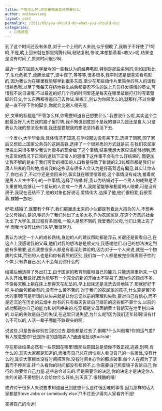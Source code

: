 ```yaml
---
title: 不管怎么样,你需要知道自己想要什么
author: mathewxiang
layout: post
permalink: /2011/09/you-should-do-what-you-should-do/
categories:
  - 心情感悟
---
```

到了这个时间还没有休息,对于一个上班的人来说,似乎很晚了,我脑子不好使了?呵呵,不是,晚上回来就在那里捣腾代码,粘贴复制,修改,本想接着看<教父>呢,结果也是没有时间了,原来时间很少啊.

最近一直在回顾大学至今的一些我认为的经典电影,特别是那些系列的,例如加勒比了,生化危机了,虎胆龙威了,谍中谍了,等等等,很多很多,我平时还是很喜欢看电影的,因为我认为在哪里我能够学到很多东西,至少在那些动作片里简单的骂人的话我很熟悉哦.以至于我每天在挤地铁出站后都要忍不住的说上几句抒发感情的英文,可惜我不说日语哦.不过最近的好几个月的时间里还是每天在哪里敲敲打打的写着蹩脚的日文,什么东西都得逼自己去尝试.熟练工,别认为你屌怎么的,就那样,不过你要是一直不停下你的脚步,你就会比别人领先哦.

好,文章的标题是”不管怎么样,你需要知道自己想要什么”.我要说什么呢,其实这个主题最近好几天在我的脑子里打转,我不知道到底是不是我的自以为是还是自大.只是我认为我的想法没有错,我还是要按我的想法坚持着活下去.  
<!--more-->

  
一个发小,大学毕业后,具体情况不知道,在学校那边没有呆下去,选择了回家,回了家后又想赶上国家公务员的这趟高铁,选择了一个很熟悉的方式就是买.在我们农民家里搞出来很多至少我认为很多的现金做了这个事情,结果我想大家应该能够想到,因为正常的情况下正常的逻辑下正常人的思维下这件事不会有什么好结果的.而更加让我不解的是由于我们可爱的祖国的人口数量导致了新疆的2,3线城市都是我们甘肃人热衷的目的地,或者我的这些话有很多人会认为是好高骛远有偏见,其实让你去了,你也去了,不过你还是会回来的,事实就在哪里摆着呢.这个事情没有成功,接着就是男人人生中不小的一件事情,选择了结婚.好,我认为结婚对于一个男人的成熟是至关重要的,能够让一个爱玩的人变成一个男人,我期望能够和相爱的人结婚,可是没有房子,我现在还结不了,他的对象也好说话,爱情伟大,选择了他,他们很相爱,我很羡慕,裸婚一族吧.

好吧,结婚了,就要有个样子,我们那里走出来的小伙都是有着远大抱负的人.不想再让父母操心,是的,爹妈为了我们付出了太多太多,作为农民家庭,在这个万恶的社会功出了大学生,其过程有多艰难,一般人是想不到的,我爱我的父母,他们让我上完了学.而我也没有让他们失望,我很努力.

我认为决定一个人的成长路线,身边的人的建议帮助都是浮云,关键还是要看自己,在这点上我感谢我的父母,他们对我的想法总是很支持,我感谢他们.自己的想法决定到底有多重要,这点我想很多人都是有着深刻体验的,因为对于一个人来说,就是一个物质的实体,而别的人也是和你有着质的区别,我们每一个人都是被完全隔离原子性的个体,只有靠自己.别人不会帮到你什么的.

结婚后他选择了外出打工,由于国家的教育制度和自己的能力,只能选择重新来,一切从头开始,我说好,因为能够有一个完全的新的开始太不容易了,因为你的顾虑不多,不像每天晚上躺在床上想得天花乱坠的,早上起床还是洗洗去挤地铁了.那就好好干吧,牛奶面包都会有的,没有什么苦不苦的,对于我们的农民家的孩子,什么算是苦?多大的事啊!可是所谓的从头来就是让你忘记以前的荣耀和失败,要对自己有信心,而不是还沉沦在历史的云烟中.你有的只有每天告诉自己眼前的这些都不算什么.以前的成功那是你自己的能力和刻苦换来的.吃穿都是父母面朝黄土背朝天在地里刨出来的.以前的失败是自己的失误,在这里只说失望,为什么呢?因为我们还年轻啊!没有什么不可以的,人活一辈子哪能不跌跟头的啊.

说这些,只是告诉你别在回忆过去,那些都是过去了,倒霉?什么叫倒霉?你的运气差?有人故意整你?还是所谓的造物弄人?通通地扯淡!bullshit!

存在那些结果必然有一些原因在哪里!而那些原因总是使你不敢正视,逃避,别啊,有什么的.其实大家都是知道的,而唯有自己总在想怕别人看见自己的一些羞处,没有什么的,其实大家根本没有时间搭理你.没有时间关心你的那点破事,每个人在都为了活着而不停奔波.转个头看你的时间都没有都顾不上.你需要自己照着镜子告诉自己,你行的.你要给自己力量.这些总会过去的.但是需要你的决定,你的决定才是决定你人生的关键.不要想别人会给你什么好处,别天真了.很残酷的哦!

或许对于很多人来说要求知道自己到底想什么是件很困难的事情,因为那样的话大家都是Steve Jobs or somebody else了!不过至少得向人家看齐不是!

掌握自己的命运!